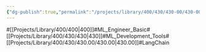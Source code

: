 ```yaml
---
{"dg-publish":true,"permalink":"/projects/library/400/430/430-00/430-00/","noteIcon":"0","created":"2024-02-28T15:40:50.485+09:00","updated":"2024-02-29T15:41:59.994+09:00"}
---
```


#[[Projects/Library/400/400\|400]]#ML_Engineer_Basic#[[Projects/Library/400/430/430\|430]]#ML_Development_Tools#[[Projects/Library/400/430/430.00/430.00\|430.00]]#LangChain

